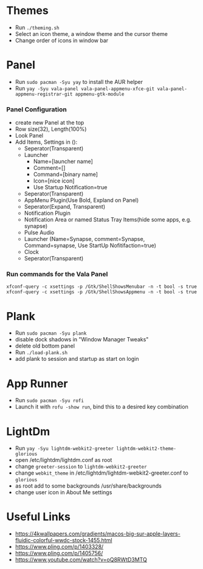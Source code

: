 # Themes
* Run `./theming.sh`
* Select an icon theme, a window theme and the cursor theme
* Change order of icons in window bar

# Panel
* Run `sudo pacman -Syu yay` to install the AUR helper
* Run `yay -Syu vala-panel vala-panel-appmenu-xfce-git vala-panel-appmenu-registrar-git appmenu-gtk-module`

### Panel Configuration
* create new Panel at the top
* Row size(32), Length(100%)
* Look Panel
* Add Items, Settings in (): 
    * Seperator(Transparent) 
    * Launcher
        * Name=[launcher name] 
        * Comment=[] 
        * Command=[binary name] 
        * Icon=[nice icon]
        * Use Startup Notification=true
    * Seperator(Transparent) 
    * AppMenu Plugin(Use Bold, Expland on Panel)
    * Seperator(Expand, Transparent) 
    * Notification Plugin
    * Notification Area or named Status Tray Items(hide some apps, e.g. synapse)
    * Pulse Audio
    * Launcher (Name=Synapse, comment=Synapse, Command=synapse, Use StartUp Nofitifaction=true)
    * Clock
    * Seperator(Transparent) 

### Run commands for the Vala Panel
```
xfconf-query -c xsettings -p /Gtk/ShellShowsMenubar -n -t bool -s true
xfconf-query -c xsettings -p /Gtk/ShellShowsAppmenu -n -t bool -s true
```

# Plank
* Run `sudo pacman -Syu plank`
* disable dock shadows in "Window Manager Tweaks"
* delete old bottom panel
* Run `./load-plank.sh`
* add plank to session and startup as start on login

# App Runner
* Run `sudo pacman -Syu rofi`
* Launch it with `rofu -show run`, bind this to a desired key combination

# LightDm
* Run `yay -Syu lightdm-webkit2-greeter lightdm-webkit2-theme-glorious`
* open /etc/lightdm/lightdm.conf as root
* change `greeter-session` to `lightdm-webkit2-greeter`
* change `webkit_theme` in /etc/lightdm/lightdm-webkit2-greeter.conf to `glorious`
* as root add to some backgrounds /usr/share/backgrounds 
* change user icon in About Me settings

# Useful Links
* https://4kwallpapers.com/gradients/macos-big-sur-apple-layers-fluidic-colorful-wwdc-stock-1455.html
* https://www.pling.com/p/1403328/
* https://www.pling.com/p/1405756/
* https://www.youtube.com/watch?v=oQ8RWtD3MTQ
